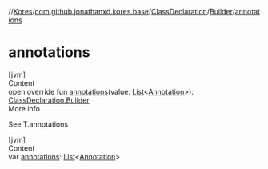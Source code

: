 //[Kores](../../../index.md)/[com.github.jonathanxd.kores.base](../../index.md)/[ClassDeclaration](../index.md)/[Builder](index.md)/[annotations](annotations.md)



# annotations  
[jvm]  
Content  
open override fun [annotations](annotations.md)(value: [List](https://kotlinlang.org/api/latest/jvm/stdlib/kotlin.collections/-list/index.html)<[Annotation](../../-annotation/index.md)>): [ClassDeclaration.Builder](index.md)  
More info  


See T.annotations

  


[jvm]  
Content  
var [annotations](annotations.md): [List](https://kotlinlang.org/api/latest/jvm/stdlib/kotlin.collections/-list/index.html)<[Annotation](../../-annotation/index.md)>  



